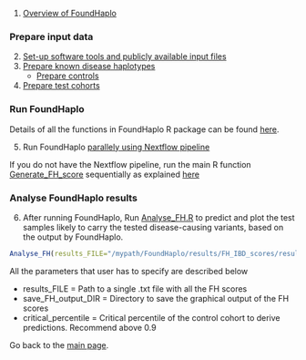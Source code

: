 1. [Overview of FoundHaplo](https://github.com/bahlolab/FoundHaplo/blob/main/Documentation/Overview%20of%20FoundHaplo.md)

### Prepare input data

2. [Set-up software tools and publicly available input files](https://github.com/bahlolab/FoundHaplo/blob/main/Documentation/Publicly%20available%20Input%20files%20and%20software%20tools.md)
3. [Prepare known disease haplotypes](https://github.com/bahlolab/FoundHaplo/blob/main/Documentation/Prepare%20known%20disease%20haplotypes.md) 
     * [Prepare controls](https://github.com/bahlolab/FoundHaplo/blob/main/Documentation/Prepare%20controls.md)
4. [Prepare test cohorts](https://github.com/bahlolab/FoundHaplo/blob/main/Documentation/Prepare%20test%20samples.md)

### Run FoundHaplo

Details of all the functions in FoundHaplo R package can be found [here](https://github.com/bahlolab/FoundHaplo/blob/main/vignettes).

5. Run FoundHaplo [parallely using Nextflow pipeline](https://github.com/bahlolab/FoundHaplo/blob/main/Documentation/Parallel%20processing%20with%20Nextflow.md)

If you do not have the Nextflow pipeline, run the main R function [Generate_FH_score](https://github.com/bahlolab/FoundHaplo/blob/main/R/Generate_FH_score.R) sequentially as explained [here](https://github.com/bahlolab/FoundHaplo/blob/main/Documentation/Parameters%20in%20the%20Generate_FH_score.md) 

### Analyse FoundHaplo results

6. After running FoundHaplo, Run [Analyse_FH.R](https://github.com/bahlolab/FoundHaplo/blob/main/R/Analyse_FH.R) to predict and plot the test samples likely to carry the tested disease-causing variants, based on the output by FoundHaplo.

```R
Analyse_FH(results_FILE="/mypath/FoundHaplo/results/FH_IBD_scores/results.txt",save_FH_output_DIR="/mypath/FoundHaplo/results/FH_Analysis",critical_percentile=0.99)
```

All the parameters that user has to specify are described below

* results_FILE = Path to a single .txt file with all the FH scores
* save_FH_output_DIR = Directory to save the graphical output of the FH scores 
* critical_percentile = Critical percentile of the control cohort to derive predictions. Recommend above 0.9

Go back to the [main page](https://github.com/bahlolab/FoundHaplo).
